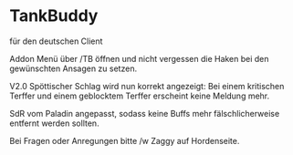 # TankBuddy
für den deutschen Client


Addon Menü über /TB öffnen und nicht vergessen die Haken bei den gewünschten Ansagen zu setzen. 


V2.0
Spöttischer Schlag wird nun korrekt angezeigt: Bei einem kritischen Terffer und einem geblocktem Terffer erscheint keine Meldung mehr.

SdR vom Paladin angepasst, sodass keine Buffs mehr fälschlicherweise entfernt werden sollten.

Bei Fragen oder Anregungen bitte /w Zaggy auf Hordenseite.


